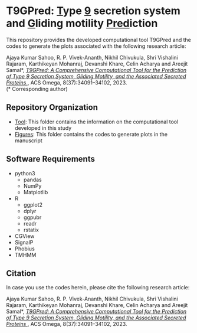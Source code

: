 # T9GPred: <ins>T</ins>ype <ins>9</ins> secretion system and <ins>G</ins>liding motility <ins>Pred</ins>iction

This repository provides the developed computational tool T9GPred and the codes to generate the plots associated with the following research article:

Ajaya Kumar Sahoo, R. P. Vivek-Ananth, Nikhil Chivukula, Shri Vishalini Rajaram, Karthikeyan Mohanraj, Devanshi Khare, Celin Acharya and Areejit Samal*, [<i> T9GPred: A Comprehensive Computational Tool for the Prediction of Type 9 Secretion System, Gliding Motility, and the Associated Secreted Proteins </i>](https://pubs.acs.org/doi/10.1021/acsomega.3c05155), ACS Omega, 8(37):34091–34102, 2023.<br>
(* Corresponding author)

## Repository Organization
- [Tool](./Tool): This folder contains the information on the computational tool developed in this study
- [Figures](./Figures): This folder contains the codes to generate plots in the manuscript

## Software Requirements
- python3
	- pandas
	- NumPy
	- Matplotlib
- R
	- ggplot2
	- dplyr
	- ggpubr
	- readr
	- rstatix
- CGView
- SignalP
- Phobius
- TMHMM

## Citation
In case you use the codes herein, please cite the following research article:

Ajaya Kumar Sahoo, R. P. Vivek-Ananth, Nikhil Chivukula, Shri Vishalini Rajaram, Karthikeyan Mohanraj, Devanshi Khare, Celin Acharya and Areejit Samal*, [<i> T9GPred: A Comprehensive Computational Tool for the Prediction of Type 9 Secretion System, Gliding Motility, and the Associated Secreted Proteins </i>](https://pubs.acs.org/doi/10.1021/acsomega.3c05155), ACS Omega, 8(37):34091–34102, 2023.
